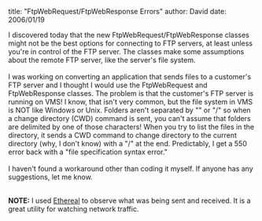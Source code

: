 
title: "FtpWebRequest/FtpWebResponse Errors"
author: David
date: 2006/01/19

I discovered today that the new FtpWebRequest/FtpWebResponse classes might not be the best options for connecting to FTP servers, at least unless you're in control of the FTP server. The classes make some assumptions about the remote FTP server, like the server's file system. <br><br>I was working on converting an application that sends files to a customer's FTP server and I thought I would use the FtpWebRequest and FtpWebResponse classes. The problem is that the customer's FTP server is running on VMS! I know, that isn't very common, but the file system in VMS is NOT like Windows or Unix. Folders aren't separated by "\" or "/" so when a change directory (CWD) command is sent, you can't assume that folders are delimited by one of those characters! When you try to list the files in the directory, it sends a CWD command to change directory to the current directory (why, I don't know) with a "/" at the end. Predictably, I get a 550 error back with a "file specification syntax error."<br><br>I haven't found a workaround other than coding it myself. If anyone has any suggestions, let me know.<br>

<br><b>NOTE:</b> I used [Ethereal](http://www.ethereal.com) to observe what was being sent and received. It is a great utility for watching network traffic.<br>
